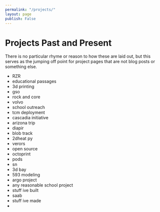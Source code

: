 ```yaml
---
permalink: "/projects/"
layout: page
publish: False
---
```


# Projects Past and Present

There is no particular rhyme or reason to how these are laid out, but this serves as the jumping off point for project pages that are not blog posts or something else.

- RZR
- educational passages
- 3d printing
- gso
- rock and core
- volvo
- school outreach
- tcm deployment
- cascadia initiative
- arizona trip
- diapir
- blob track
- 2dheat py
- verors
- open source
- octoprint
- pods
- sn
- 3d bay
- 593 modeling
- argo project
- any reasonable school project
- stuff ive built
- saab
- stuff ive made
-
